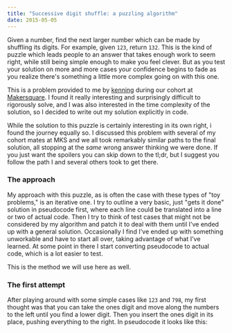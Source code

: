 ```yaml
---
title: "Successive digit shuffle: a puzzling algorithm"
date: 2015-05-05
---
```


<p class="intro"><span class="dropcap">G</span>iven a number, find the next larger number which can be made by shuffling its digits. For example, given <code>123</code>, return <code>132</code>. This is the kind of puzzle which leads people to an answer that takes enough work to seem right, while still being simple enough to make you feel clever. But as you test your solution on more and more cases your confidence begins to fade as you realize there's something a little more complex going on with this one.</p>

This is a problem provided to me by [kenning] during our cohort at [Makersquare]. I found it really interesting and surprisingly difficult to rigorously solve, and I was also interested in the time complexity of the solution, so I decided to write out my solution explicitly in code.

[kenning]: https://github.com/kenning
[Makersquare]: http://www.makersquare.com/

While the solution to this puzzle is certainly interesting in its own right, i found the journey equally so. I discussed this problem with several of my cohort mates at MKS and we all took remarkably similar paths to the final solution, all stopping at the *same* wrong answer thinking we were done. If you just want the spoilers you can skip down to the tl;dr, but I suggest you follow the path I and several others took to get there. 

### The approach

My approach with this puzzle, as is often the case with these types of "toy problems," is an iterative one. I try to outline a very basic, just "gets it done" solution in pseudocode first, where each line could be translated into a line or two of actual code. Then I try to think of test cases that might not be considered by my algorithm and patch it to deal with them until I've ended up with a general solution. Occasionally I find I've ended up with something unworkable and have to start all over, taking advantage of what I've learned. At some point in there I start converting pseudocode to actual code, which is a lot easier to test.

This is the method we will use here as well. 

### The first attempt

After playing around with some simple cases like `123` and `798`, my first thought was that you can take the ones digit and move along the numbers to the left until you find a lower digit. Then you insert the ones digit in its place, pushing everything to the right. In pseudocode it looks like this: